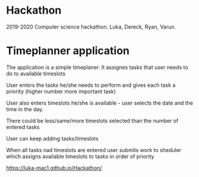 # Hackathon
2019-2020 Computer science hackathon. Luka, Dereck, Ryan, Varun. 

# Timeplanner application
The application is a simple timeplaner. It assignes tasks that user needs to do to 
available timeslots
 
User enters the tasks he/she needs to perform and gives each task a priority (higher 
number more important task)

User also enters timeslots he/she is available - user selects the date and the time in the day. 

There could be less/same/more timeslots selected than the number of entered tasks

User can keep adding tasks/timeslots

When all tasks nad timeslots are entered user submits work to sheduler which assigns available 
timeslots to tasks in order of priority 

https://luka-mac1.github.io/Hackathon/

